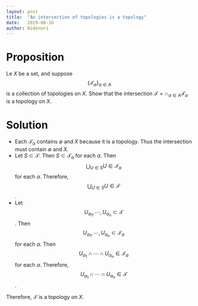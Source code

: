 ```yaml
---
layout: post
title:  "An intersection of topologies is a topology"
date:   2019-08-16
author: Hidenori
---
```


# Proposition
Le $X$ be a set, and suppose $$\{ \mathscr{T}_{\alpha} \}_{\alpha \in A}$$ is a collection of topologies on $X$.
Show that the intersection $\mathscr{T} = \cap_{\alpha \in A} \mathscr{T}_{\alpha}$ is a topology on $X$.

# Solution

* Each $\mathscr{T}_{\alpha}$ contains $\emptyset$ and $X$ because it is a topology.
  Thus the intersection must contain $\emptyset$ and $X$.
* Let $S \subset \mathscr{T}$.
  Then $S \subset \mathscr{T}_{\alpha}$ for each $\alpha$.
  Then $$\bigcup_{U \in S} U \in \mathscr{T}_{\alpha}$$ for each $\alpha$.
  Therefore, $$\bigcup_{U \in S} U \in \mathscr{T}$$.
* Let $$U_{\alpha_1}, \cdots, U_{\alpha_n} \subset \mathscr{T}$$.
  Then $$U_{\alpha_1}, \cdots, U_{\alpha_n} \subset \mathscr{T}_{\alpha}$$ for each $\alpha$.
  Then $$U_{\alpha_1} \cap \cdots \cap U_{\alpha_n}  \in \mathscr{T}_{\alpha}$$ for each $\alpha$.
  Therefore, $$U_{\alpha_1} \cap \cdots \cap U_{\alpha_n} \in \mathscr{T}$$.

Therefore, $\mathscr{T}$ is a topology on $X$.
